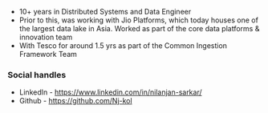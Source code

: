 
- 10+ years in Distributed Systems and Data Engineer
- Prior to this, was working with Jio Platforms, which today houses one of the largest data lake in Asia. Worked as part of the core data platforms & innovation team
- With Tesco for around 1.5 yrs as part of the Common Ingestion Framework Team
### Social handles
- LinkedIn - https://www.linkedin.com/in/nilanjan-sarkar/
- Github -   https://github.com/Nj-kol
